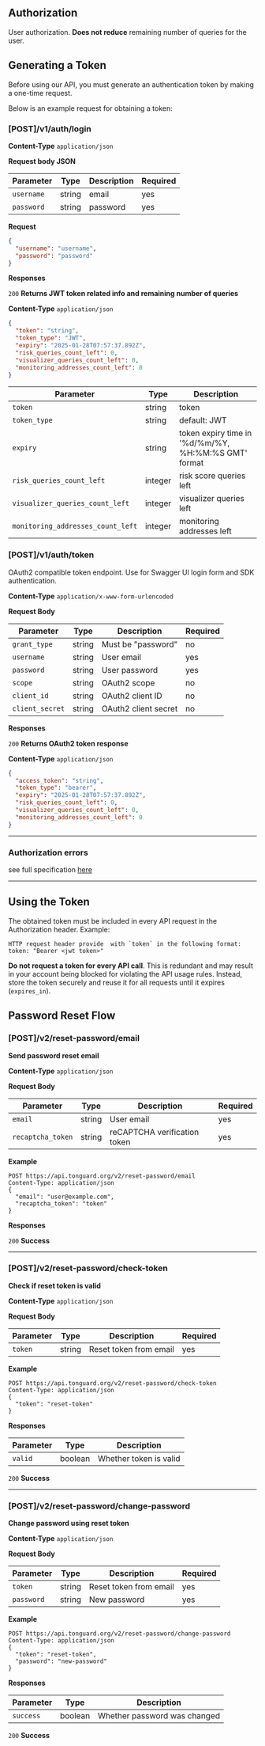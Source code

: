 ## Authorization

User authorization. **Does not reduce** remaining number of queries for the user.

## Generating a Token
Before using our API, you must generate an authentication token by making a one-time request. 

Below is an example request for obtaining a token:

### [POST]/v1/auth/login

**Content-Type** `application/json`

**Request body JSON**

| Parameter  | Type   | Description | Required |
|------------|--------|-------------|----------|
| `username` | string | email       | yes      |
| `password` | string | password    | yes      |

**Request**

```json
{
  "username": "username",
  "password": "password"
}
```

**Responses**

`200` **Returns JWT token related info and remaining number of queries**

**Content-Type** `application/json`

```json
{
  "token": "string",
  "token_type": "JWT",
  "expiry": "2025-01-28T07:57:37.892Z",
  "risk_queries_count_left": 0,
  "visualizer_queries_count_left": 0,
  "monitoring_addresses_count_left": 0
}
```

| Parameter                         | Type    | Description                                          | 
|-----------------------------------|---------|------------------------------------------------------|
| `token`                           | string  | token                                                | 
| `token_type`                      | string  | default: JWT                                         | 
| `expiry`                          | string  | token expiry time in '%d/%m/%Y, %H:%M:%S GMT' format | 
| `risk_queries_count_left`         | integer | risk score queries left                              |
| `visualizer_queries_count_left`   | integer | visualizer queries left                              |
| `monitoring_addresses_count_left` | integer | monitoring addresses left                            |

### [POST]/v1/auth/token

OAuth2 compatible token endpoint. Use for Swagger UI login form and SDK authentication.

**Content-Type** `application/x-www-form-urlencoded`

**Request Body**

| Parameter      | Type   | Description                | Required |
|----------------|--------|----------------------------|----------|
| `grant_type`   | string | Must be "password"         | no      |
| `username`     | string | User email                 | yes      |
| `password`     | string | User password              | yes      |
| `scope`        | string | OAuth2 scope               | no       |
| `client_id`    | string | OAuth2 client ID           | no       |
| `client_secret`| string | OAuth2 client secret       | no       |

**Responses**

`200` **Returns OAuth2 token response**

**Content-Type** `application/json`

```json
{
  "access_token": "string",
  "token_type": "bearer",
  "expiry": "2025-01-28T07:57:37.892Z",
  "risk_queries_count_left": 0,
  "visualizer_queries_count_left": 0,
  "monitoring_addresses_count_left": 0
}
```

***

### Authorization errors

see full specification [here ](../errors.md)

***
## Using the Token
The obtained token must be included in every API request in the Authorization header.
Example:
```
HTTP request header provide  with `token` in the following format:
token: "Bearer <jwt token>"
```

**Do not request a token for every API call**. This is redundant and may result in your account being blocked for violating 
the API usage rules. Instead, store the token securely and reuse it for all requests until it expires (`expires_in`).

## Password Reset Flow

### [POST]/v2/reset-password/email
**Send password reset email**

**Content-Type** `application/json`

**Request Body**

| Parameter         | Type   | Description                 | Required |
|-------------------|--------|-----------------------------|----------|
| `email`           | string | User email                  | yes      |
| `recaptcha_token` | string | reCAPTCHA verification token| yes      |

**Example**
```
POST https://api.tonguard.org/v2/reset-password/email
Content-Type: application/json
{
  "email": "user@example.com",
  "recaptcha_token": "token"
}
```

**Responses**

`200` **Success**

---

### [POST]/v2/reset-password/check-token
**Check if reset token is valid**

**Content-Type** `application/json`

**Request Body**

| Parameter | Type   | Description            | Required |
|-----------|--------|------------------------|----------|
| `token`   | string | Reset token from email | yes      |

**Example**
```
POST https://api.tonguard.org/v2/reset-password/check-token
Content-Type: application/json
{
  "token": "reset-token"
}
```

**Responses**

| Parameter | Type    | Description           |
|-----------|---------|-----------------------|
| `valid`   | boolean | Whether token is valid|

`200` **Success**

---

### [POST]/v2/reset-password/change-password
**Change password using reset token**

**Content-Type** `application/json`

**Request Body**

| Parameter  | Type   | Description            | Required |
|------------|--------|------------------------|----------|
| `token`    | string | Reset token from email | yes      |
| `password` | string | New password           | yes      |

**Example**
```
POST https://api.tonguard.org/v2/reset-password/change-password
Content-Type: application/json
{
  "token": "reset-token",
  "password": "new-password"
}
```

**Responses**

| Parameter | Type    | Description                 |
|-----------|---------|-----------------------------|
| `success` | boolean | Whether password was changed|

`200` **Success**